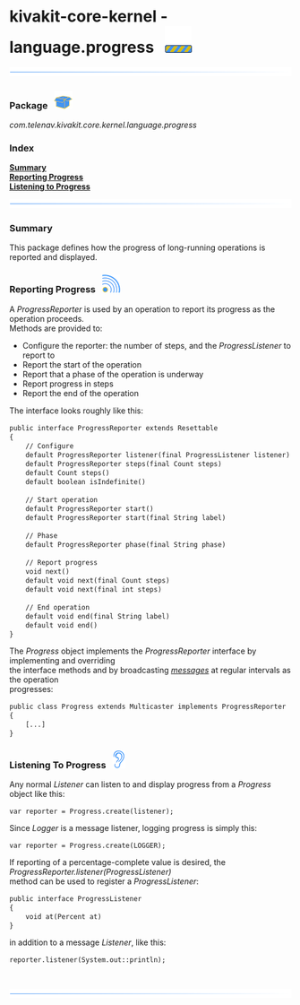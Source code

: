 # kivakit-core-kernel - language.progress &nbsp; ![](../../../documentation/images/progress-48.png)

![](../documentation/images/horizontal-line.png)

### Package &nbsp; ![](../../../documentation/images/box-32.png)

*com.telenav.kivakit.core.kernel.language.progress*

### Index

[**Summary**](#summary)  
[**Reporting Progress**](#reporting-progress)  
[**Listening to Progress**](#listening-to-progress)

![](../documentation/images/horizontal-line.png)

### Summary <a name="summary"></a>

This package defines how the progress of long-running operations is reported and displayed.

### Reporting Progress <a name="reporting-progress"></a> &nbsp;  ![](../../../documentation/images/sonar-32.png)

A *ProgressReporter* is used by an operation to report its progress as the operation proceeds.  
Methods are provided to:

* Configure the reporter: the number of steps, and the *ProgressListener* to report to
* Report the start of the operation
* Report that a phase of the operation is underway
* Report progress in steps
* Report the end of the operation

The interface looks roughly like this:

    public interface ProgressReporter extends Resettable
    {
        // Configure
        default ProgressReporter listener(final ProgressListener listener)
        default ProgressReporter steps(final Count steps)
        default Count steps()
        default boolean isIndefinite()

        // Start operation
        default ProgressReporter start()
        default ProgressReporter start(final String label)

        // Phase
        default ProgressReporter phase(final String phase)

        // Report progress
        void next()
        default void next(final Count steps)
        default void next(final int steps)

        // End operation
        default void end(final String label)
        default void end()
    }

The *Progress* object implements the *ProgressReporter* interface by implementing and overriding  
the interface methods and by broadcasting [*messages*](messaging.md) at regular intervals as the operation   
progresses:

    public class Progress extends Multicaster implements ProgressReporter
    {
        [...]
    }

### Listening To Progress <a name="listening-to-progress"></a>  &nbsp;  ![](../../../documentation/images/ear-32.png)

Any normal *Listener* can listen to and display progress from a *Progress* object like this:

    var reporter = Progress.create(listener);

Since *Logger* is a message listener, logging progress is simply this:

    var reporter = Progress.create(LOGGER); 

If reporting of a percentage-complete value is desired, the *ProgressReporter.listener(ProgressListener)*  
method can be used to register a *ProgressListener*:

    public interface ProgressListener
    {
        void at(Percent at)
    }

in addition to a message *Listener*, like this:

    reporter.listener(System.out::println);

<br/>

![](../documentation/images/horizontal-line.png)
